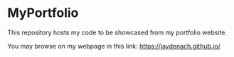 # MyPortfolio
This repository hosts my code to be showcased from my portfolio website.

You may browse on my webpage in this link: https://jaydenach.github.io/

